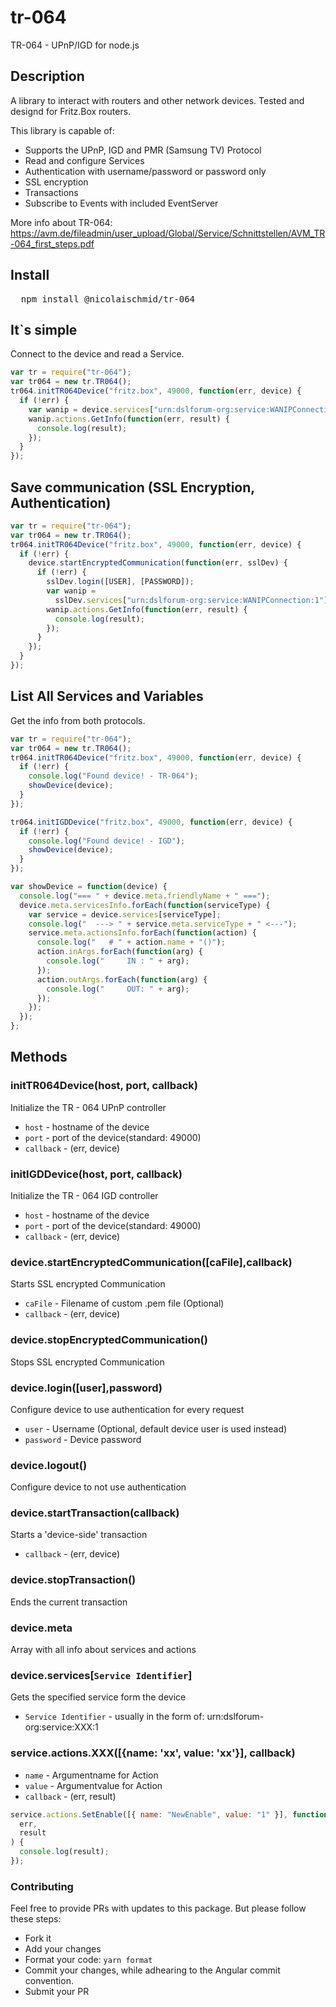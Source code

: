 # tr-064

TR-064 - UPnP/IGD for node.js

## Description

A library to interact with routers and other network devices.
Tested and designd for Fritz.Box routers.

This library is capable of:

- Supports the UPnP, IGD and PMR (Samsung TV) Protocol
- Read and configure Services
- Authentication with username/password or password only
- SSL encryption
- Transactions
- Subscribe to Events with included EventServer

More info about TR-064: https://avm.de/fileadmin/user_upload/Global/Service/Schnittstellen/AVM_TR-064_first_steps.pdf

## Install

<pre>
  npm install @nicolaischmid/tr-064
</pre>

## It`s simple

Connect to the device and read a Service.

```javascript
var tr = require("tr-064");
var tr064 = new tr.TR064();
tr064.initTR064Device("fritz.box", 49000, function(err, device) {
  if (!err) {
    var wanip = device.services["urn:dslforum-org:service:WANIPConnection:1"];
    wanip.actions.GetInfo(function(err, result) {
      console.log(result);
    });
  }
});
```

## Save communication (SSL Encryption, Authentication)

```javascript
var tr = require("tr-064");
var tr064 = new tr.TR064();
tr064.initTR064Device("fritz.box", 49000, function(err, device) {
  if (!err) {
    device.startEncryptedCommunication(function(err, sslDev) {
      if (!err) {
        sslDev.login([USER], [PASSWORD]);
        var wanip =
          sslDev.services["urn:dslforum-org:service:WANIPConnection:1"];
        wanip.actions.GetInfo(function(err, result) {
          console.log(result);
        });
      }
    });
  }
});
```

## List All Services and Variables

Get the info from both protocols.

```javascript
var tr = require("tr-064");
var tr064 = new tr.TR064();
tr064.initTR064Device("fritz.box", 49000, function(err, device) {
  if (!err) {
    console.log("Found device! - TR-064");
    showDevice(device);
  }
});

tr064.initIGDDevice("fritz.box", 49000, function(err, device) {
  if (!err) {
    console.log("Found device! - IGD");
    showDevice(device);
  }
});

var showDevice = function(device) {
  console.log("=== " + device.meta.friendlyName + " ===");
  device.meta.servicesInfo.forEach(function(serviceType) {
    var service = device.services[serviceType];
    console.log("  ---> " + service.meta.serviceType + " <---");
    service.meta.actionsInfo.forEach(function(action) {
      console.log("   # " + action.name + "()");
      action.inArgs.forEach(function(arg) {
        console.log("     IN : " + arg);
      });
      action.outArgs.forEach(function(arg) {
        console.log("     OUT: " + arg);
      });
    });
  });
};
```

## Methods

### initTR064Device(host, port, callback)

Initialize the TR - 064 UPnP controller

- `host` - hostname of the device
- `port` - port of the device(standard: 49000)
- `callback` - (err, device)

### initIGDDevice(host, port, callback)

Initialize the TR - 064 IGD controller

- `host` - hostname of the device
- `port` - port of the device(standard: 49000)
- `callback` - (err, device)

### device.startEncryptedCommunication([caFile],callback)

Starts SSL encrypted Communication

- `caFile` - Filename of custom .pem file (Optional)
- `callback` - (err, device)

### device.stopEncryptedCommunication()

Stops SSL encrypted Communication

### device.login([user],password)

Configure device to use authentication for every request

- `user` - Username (Optional, default device user is used instead)
- `password` - Device password

### device.logout()

Configure device to not use authentication

### device.startTransaction(callback)

Starts a 'device-side' transaction

- `callback` - (err, device)

### device.stopTransaction()

Ends the current transaction

### device.meta

Array with all info about services and actions

### device.services[`Service Identifier`]

Gets the specified service form the device

- `Service Identifier` - usually in the form of: urn:dslforum-org:service:XXX:1

### service.actions.XXX([{name: 'xx', value: 'xx'}], callback)

- `name` - Argumentname for Action
- `value` - Argumentvalue for Action
- `callback` - (err, result)

```javascript
service.actions.SetEnable([{ name: "NewEnable", value: "1" }], function(
  err,
  result
) {
  console.log(result);
});
```

### Contributing

Feel free to provide PRs with updates to this package. But please follow these steps:

- Fork it
- Add your changes
- Format your code: `yarn format`
- Commit your changes, while adhearing to the Angular commit convention.
- Submit your PR
